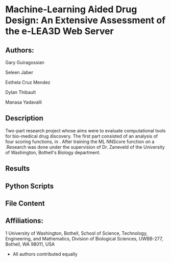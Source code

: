 # Machine-Learning Aided Drug Design: An Extensive Assessment of the e-LEA3D Web Server

## Authors:

Gary Guiragossian

Seleen Jaber 

Esthela Cruz Mendez 

Dylan Thibault

Manasa Yadavalli 

## Description
Two-part research project whose aims were to evaluate computational tools for bio-medical drug discovery. The first part consisted of an analysis of four scoring functions, in . After training the ML NNScore function on a .Research was done under the supervision of Dr. Zaneveld of the University of Washington, Bothell's Biology department.

## Results

## Python Scripts

## File Content

## Affiliations:
1 University of Washington, Bothell, School of Science, Technology, Engineering, and
Mathematics, Division of Biological Sciences, UWBB-277, Bothell, WA 98011,
USA
* All authors contributed equally


